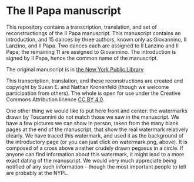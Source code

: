 # The Il Papa manuscript

This repository contains a transcription, translation, and set of
reconstructiongs of the Il Papa manuscript.  This manuscript
contains an introduction, and 15 dances by three authors, known
only as Giovannino, Il Lanzino, and Il Papa.  Two dances each are
assigned to Il Lanzino and Il Papa; the remaining 11 are assigned
to Giovannino.  The introduction is signed by Il Papa, hence the
common name of the manuscript.

The original manuscript is in
[the New York Public Library](https://www.nypl.org/node/33839)

This transcription, translation, and these reconstructions are
created and copyright by Susan E. and Nathan Kronenfeld (though we
welcome participation from others).  The whole is open for use
under the Creative Commons Attribution licence
[CC BY 4.0](https://creativecommons.org/licenses/by/4.0/).

One other thing we would like to put here front and center: the
watermarks drawn by Toscannini do not match those we saw in the
manuscript.  We have a few pictures we can show in person, taken
from the many blank pages at the end of the manuscript, that
show the real watermark relatively clearly.  We have traced this
watermark, and used it as the background of the introductory
page (or you can just click on watermark.png, above).  It is
composed of a cross above a rather crudely drawn
pegasus in a circle.  If anyone can find information about this
watermark, it might lead to a more exact dating of the
manuscript.  We would very much appreciate being notified of
any such information - though the most important people to tell
are probably at the NYPL.